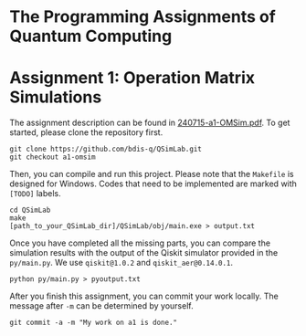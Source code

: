 # The Programming Assignments of Quantum Computing

# Assignment 1: Operation Matrix Simulations

The assignment description can be found in [240715-a1-OMSim.pdf](https://github.com/bdis-q/QSimLab/blob/a1-omsim/240715-a1-OMSim.pdf). 
To get started, please clone the repository first. 

```shell
git clone https://github.com/bdis-q/QSimLab.git
git checkout a1-omsim
```

Then, you can compile and run this project. Please note that the `Makefile` is designed for Windows. Codes that need to be implemented are marked with `[TODO]` labels. 

```shell
cd QSimLab
make
[path_to_your_QSimLab_dir]/QSimLab/obj/main.exe > output.txt
```

Once you have completed all the missing parts, you can compare the simulation results with the output of the Qiskit simulator provided in the `py/main.py`. We use `qiskit@1.0.2` and `qiskit_aer@0.14.0.1`. 

```shell
python py/main.py > pyoutput.txt
```

After you finish this assignment, you can commit your work locally. The message after `-m` can be determined by yourself. 

```shell
git commit -a -m "My work on a1 is done."
```
